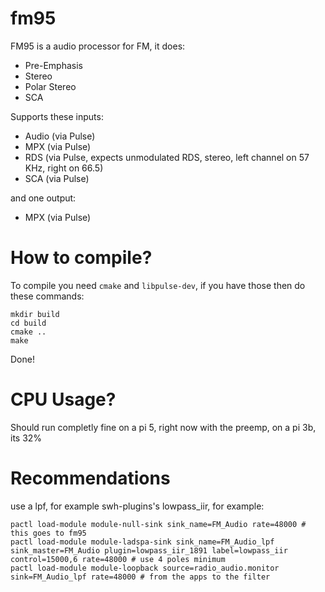 # fm95
FM95 is a audio processor for FM, it does:
- Pre-Emphasis
- Stereo
- Polar Stereo
- SCA

Supports these inputs:
- Audio (via Pulse)
- MPX (via Pulse)
- RDS (via Pulse, expects unmodulated RDS, stereo, left channel on 57 KHz, right on 66.5)
- SCA (via Pulse)

and one output:
- MPX (via Pulse)

# How to compile?
To compile you need `cmake` and `libpulse-dev`, if you have those then do these commands:
```
mkdir build
cd build
cmake ..
make
```
Done!

# CPU Usage?
Should run completly fine on a pi 5, right now with the preemp, on a pi 3b, its 32%

# Recommendations
use a lpf, for example swh-plugins's lowpass_iir, for example:

```
pactl load-module module-null-sink sink_name=FM_Audio rate=48000 # this goes to fm95
pactl load-module module-ladspa-sink sink_name=FM_Audio_lpf sink_master=FM_Audio plugin=lowpass_iir_1891 label=lowpass_iir control=15000,6 rate=48000 # use 4 poles minimum
pactl load-module module-loopback source=radio_audio.monitor sink=FM_Audio_lpf rate=48000 # from the apps to the filter
```